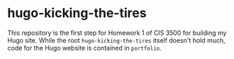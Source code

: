 # hugo-kicking-the-tires
This repository is the first step for Homework 1 of CIS 3500 for building my Hugo site. While the root `hugo-kicking-the-tires` itself doesn't hold much, code for the Hugo website is contained in `portfolio`.